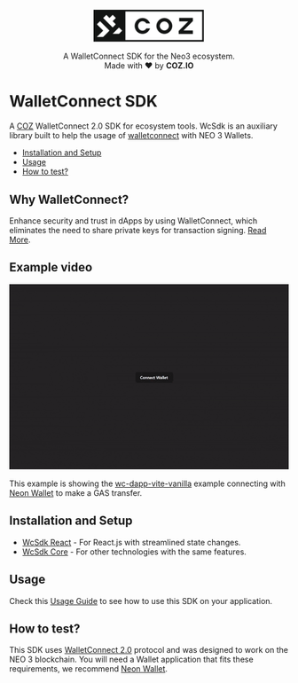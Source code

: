 <p align="center">
  <img
    src=".github/resources/images/coz.png"
    width="200px;">
</p>

<p align="center">
  A WalletConnect SDK for the Neo3 ecosystem.
  <br/> Made with ❤ by <b>COZ.IO</b>
</p>

# WalletConnect SDK
A [COZ](https://www.coz.io/) WalletConnect 2.0 SDK for ecosystem tools. WcSdk is an auxiliary library built to help the usage of
[walletconnect](https://github.com/WalletConnect/walletconnect-monorepo) with NEO 3 Wallets.

- [Installation and Setup](#installation-and-setup)
- [Usage](#usage)
- [How to test?](#how-to-test)

## Why WalletConnect?
Enhance security and trust in dApps by using WalletConnect, which eliminates the need to share private keys for
transaction signing. [Read More](WHY_WALLETCONNECT.md).

## Example video
![Video](demo.gif)

This example is showing the [wc-dapp-vite-vanilla](examples/wc-dapp-vite-vanilla) example connecting with
[Neon Wallet](https://neonwallet.com/) to make a GAS transfer.

## Installation and Setup
- [WcSdk React](packages/wallet-connect-sdk-react/README.md) - For React.js with streamlined state changes.
- [WcSdk Core](packages/wallet-connect-sdk-core/README.md) - For other technologies with the same features.

## Usage
Check this [Usage Guide](USAGE_GUIDE.md) to see how to use this SDK on your application.

## How to test?
This SDK uses 
[WalletConnect 2.0](https://docs.walletconnect.org/v/2.0/) protocol and was designed to work on the NEO 3 blockchain.
You will need a Wallet application that fits these requirements, we recommend [Neon Wallet](https://neonwallet.com/).